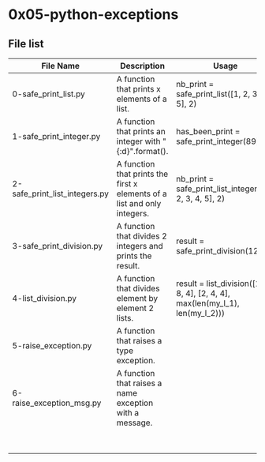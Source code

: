 # 0x05-python-exceptions

## File list

| File Name                     | Description                                                              | Usage                                                                        |
|-------------------------------|--------------------------------------------------------------------------|------------------------------------------------------------------------------|
| 0-safe_print_list.py          | A function that prints x elements of a list.                             | nb_print = safe_print_list([1, 2, 3, 4, 5], 2)                               |
| 1-safe_print_integer.py       | A function that prints an integer with "{:d}".format().                  | has_been_print = safe_print_integer(89)                                      |
| 2-safe_print_list_integers.py | A function that prints the first x elements of a list and only integers. | nb_print = safe_print_list_integers([1, 2, 3, 4, 5], 2)                      |
| 3-safe_print_division.py      | A function that divides 2 integers and prints the result.                | result = safe_print_division(12, 2)                                          |
| 4-list_division.py            | A function that divides element by element 2 lists.                      | result = list_division([10, 8, 4], [2, 4, 4], max(len(my_l_1), len(my_l_2))) |
| 5-raise_exception.py          | A function that raises a type exception.                                 |                                                                              |
| 6-raise_exception_msg.py      | A function that raises a name exception with a message.                  |                                                                              |
|                               |                                                                          |                                                                              |
|                               |                                                                          |                                                                              |
|                               |                                                                          |                                                                              |
|                               |                                                                          |                                                                              |
|                               |                                                                          |                                                                              |
|                               |                                                                          |                                                                              |
|                               |                                                                          |                                                                              |
|                               |                                                                          |                                                                              |
